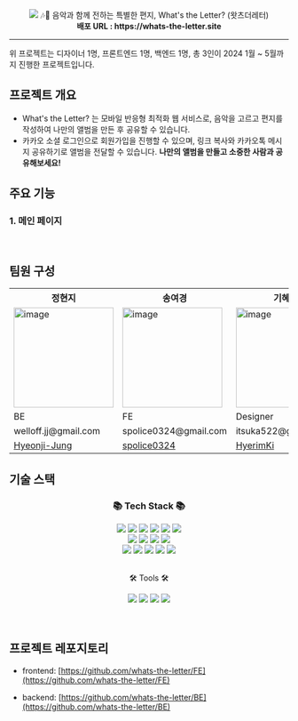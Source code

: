 
<div align=center>
	<img src="https://github.com/whats-the-letter/.github/assets/67726356/cba4244d-6269-4092-9642-058b1fda5c92" />
  <span>🎶💌 음악과 함께 전하는 특별한 편지, What's the Letter? (왓츠더레터)</span><br/>
  <span><b>배포 URL : https://whats-the-letter.site </b></span>
</div>

 


---

위 프로젝트는 디자이너 1명, 프론트엔드 1명, 백엔드 1명, 총 3인이 2024 1월 ~ 5월까지 진행한 프로젝트입니다.
<br/>


## 프로젝트 개요

- What's the Letter? 는 모바일 반응형 최적화 웹 서비스로, 음악을 고르고 편지를 작성하여 나만의 앨범을 만든 후 공유할 수 있습니다.
- 카카오 소셜 로그인으로 회원가입을 진행할 수 있으며, 링크 복사와 카카오톡 메시지 공유하기로 앨범을 전달할 수 있습니다.
**나만의 앨범을 만들고 소중한 사람과 공유해보세요!**

## 주요 기능

### 1. 메인 페이지



</br>

## 팀원 구성

<table>
  <tr>
    <th>정현지</th>
	  <th>송여경</th>
    <th>기혜림</th>
  </tr>
  <tr>
    <td>
      <img width="180" height="180" alt="image" src="https://github.com/whats-the-letter/.github/assets/82880442/1fc6175b-430a-4f4e-a632-355fee475d32">
</td>
    <td><img width="180" height="180" alt="image" src="https://github.com/whats-the-letter/.github/assets/82880442/1816a3ae-3526-4db2-8e8d-fb11b59b2315">
</td>
    <td><img width="180" height="180" alt="image" src="https://github.com/whats-the-letter/.github/assets/82880442/d1fc5e97-0d49-4a08-8802-9689f2468da2">

</td>
  </tr>
  <tr>
    <td>BE</td>
    <td>FE</td>
    <td>Designer</td>
  </tr>
  <tr>
    <td>welloff.jj@gmail.com</td>
    <td>spolice0324@gmail.com</td>
    <td>itsuka522@gmail.com</td>
  </tr>
  <tr>
    <td>
      <a href="https://github.com/Hyeonji-Jung">Hyeonji-Jung</a>
      </td>
    <td>
      <a href="https://github.com/spolice0324">spolice0324</a>
      </td>
    <td><a href="https://www.behance.net/8cc1606e">HyerimKi</a></td>
  </tr>
  
</table>

## 기술 스택

<div align=center>
	<h3>📚 Tech Stack 📚</h3>
	
</div>
<div align="center">
    <img src="https://img.shields.io/badge/HTML5-E34F26?style=flat&logo=HTML5&logoColor=white" />
	<img src="https://img.shields.io/badge/CSS3-1572B6?style=flat&logo=CSS3&logoColor=white" />
	<img src="https://img.shields.io/badge/Typescript-3178C6?style=flat&logo=typescript&logoColor=white"/>
	 <img src="https://img.shields.io/badge/React-61DAFB?style=flat&logo=react&logoColor=white" />
	 <img src="https://img.shields.io/badge/Next-000000.svg?style=flat&logo=Next.js&logoColor=white">
  <img src="https://img.shields.io/badge/React Query-FF4154?style=flat&logo=React Query&logoColor=white"/>
    <br/>
    <img src="https://img.shields.io/badge/Java-47A248?style=flat&logo=Conda-Forge&logoColor=white" />
	<img src="https://img.shields.io/badge/Spring-6DB33F?style=flat&logo=Spring&logoColor=white" />
	<img src="https://img.shields.io/badge/Spring Security-6DB33F?style=flat&logo=Spring Security&logoColor=white"/>
    <img src="https://img.shields.io/badge/MongoDB-47A248?style=flat&logo=MongoDB&logoColor=white" />
    <br/>
	<img src="https://img.shields.io/badge/AWS-232F3E?style=flat&logo=amazonwebservices&logoColor=white"/>
	<img src="https://img.shields.io/badge/Docker-2496ED?style=flat&logo=docker&logoColor=white"/>
	<img src="https://img.shields.io/badge/Github Actions-2088FF?style=flat&logo=githubactions&logoColor=white"/>
	<img src="https://img.shields.io/badge/Prometheus-E6522C?style=flat&logo=prometheus&logoColor=white"/>
	<img src="https://img.shields.io/badge/Grafana-F46800?style=flat&logo=grafana&logoColor=white"/>
<br/>

</div>
<br>
<div align=center>
	<p>🛠 Tools 🛠</p>
</div>
<div align=center>
  <img src="https://img.shields.io/badge/GitHub-181717?style=flat&logo=GitHub&logoColor=white" />
	<img src="https://img.shields.io/badge/IntelliJ%20IDEA-2C2255?style=flat&logo=intellijidea&logoColor=white" />
	<img src="https://img.shields.io/badge/Visual%20Studio%20Code-007ACC?style=flat&logo=VisualStudioCode&logoColor=white" />
 <img src="https://img.shields.io/badge/Figma-F24E1E?style=flat&logo=figma&logoColor=white"/>

</div>

<br/>
<br/>


## 프로젝트 레포지토리

- frontend: [https://github.com/whats-the-letter/FE](https://github.com/whats-the-letter/FE)
- backend: [https://github.com/whats-the-letter/BE](https://github.com/whats-the-letter/BE)

  <br/>
